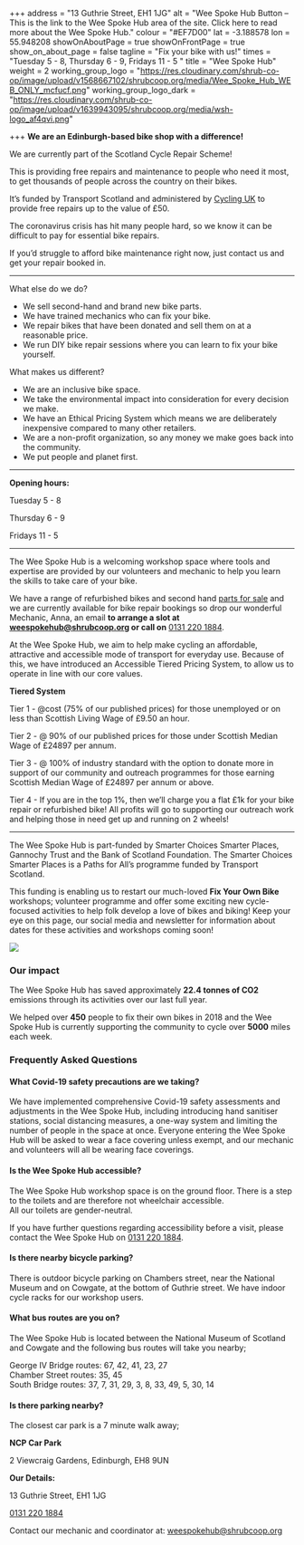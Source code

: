 +++
address = "13 Guthrie Street, EH1 1JG"
alt = "Wee Spoke Hub Button – This is the link to the Wee Spoke Hub area of the site. Click here to read more about the Wee Spoke Hub."
colour = "#EF7D00"
lat = -3.188578
lon = 55.948208
showOnAboutPage = true
showOnFrontPage = true
show_on_about_page = false
tagline = "Fix your bike with us!"
times = "Tuesday 5 - 8,  Thursday 6 - 9,  Fridays 11 - 5  "
title = "Wee Spoke Hub"
weight = 2
working_group_logo = "https://res.cloudinary.com/shrub-co-op/image/upload/v1568667102/shrubcoop.org/media/Wee_Spoke_Hub_WEB_ONLY_mcfucf.png"
working_group_logo_dark = "https://res.cloudinary.com/shrub-co-op/image/upload/v1639943095/shrubcoop.org/media/wsh-logo_af4qvi.png"

+++
**We are an Edinburgh-based bike shop with a difference!**

We are currently part of the Scotland Cycle Repair Scheme!

This is providing free repairs and maintenance to people who need it most, to get thousands of people across the country on their bikes.

It’s funded by Transport Scotland and administered by [Cycling UK](https://www.facebook.com/CyclingUK/?__cft__%5B0%5D=AZU1l2lmZ_CT2ud6LoUTllOlI9pyAROKJ9wPfuxJ9OXZj76sF3ZaIQgl71ZeaQECy2me2VyOSUtrPGRb44bEwnQqtMHsu7RhMTfFiKHeMkatEn2Vis4pWvNSoIQgjAJvN7JoCFFIsAm2SdAbTb3l7Vam6vTcNi0nQ7TWX67WTXEnTWc8xxo2QhQrc6-oum9-Ff0&__tn__=kK-R) to provide free repairs up to the value of £50.

The coronavirus crisis has hit many people hard, so we know it can be difficult to pay for essential bike repairs.

If you’d struggle to afford bike maintenance right now, just contact us and get your repair booked in.

***

What else do we do?

* We sell second-hand and brand new bike parts.
* We have trained mechanics who can fix your bike.
* We repair bikes that have been donated and sell them on at a reasonable price.
* We run DIY bike repair sessions where you can learn to fix your bike yourself.

What makes us different?

* We are an inclusive bike space.
* We take the environmental impact into consideration for every decision we make.
* We have an Ethical Pricing System which means we are deliberately inexpensive compared to many other retailers.
* We are a non-profit organization, so any money we make goes back into the community.
* We put people and planet first.

***

**Opening hours:**

Tuesday 5 - 8

Thursday 6 - 9

Fridays 11 - 5  

***

The Wee Spoke Hub is a welcoming workshop space where tools and expertise are provided by our volunteers and mechanic to help you learn the skills to take care of your bike.

We have a range of refurbished bikes and second hand [parts for sale](https://www.shrubcoop.org/wee-spoke-hub-price-list/) and we are currently available for bike repair bookings so drop our wonderful Mechanic, Anna, an email **to arrange a slot at weespokehub@shrubcoop.org or call on** [0131 220 1884](https://www.google.com/search?q=wee+spoke+hub&authuser=1&source=hp&ei=C8E5YdCzGaLDlwSnvJPIBw&iflsig=ALs-wAMAAAAAYTnPGx1vDjOAsXtD5bgy9r407GBRj0dJ&oq=wee+spoke+hub&gs_lcp=Cgdnd3Mtd2l6EAMyDgguEIAEEMcBEK8BEJMCOgsIABCABBCxAxCDAToFCAAQgAQ6CAgAELEDEIMBOgUILhCABDoLCC4QgAQQxwEQ0QM6CwguEIAEEMcBEKMCOg4ILhCABBCxAxDHARCjAjoOCC4QgAQQsQMQxwEQ0QM6CwguEIAEEMcBEK8BOggIABCABBCxAzoLCC4QsQMQxwEQrwE6CAguEIAEELEDOg0ILhCABBDHARCvARAKOgcIABCABBAKOggIABCABBDJAzoICAAQFhAKEB46BggAEBYQHlDuDFjjF2DzGWgAcAB4AIABeYgB-giSAQQxMS4ymAEAoAEB&sclient=gws-wiz&ved=0ahUKEwiQ5YGPuPHyAhWi4YUKHSfeBHkQ4dUDCAk&uact=5#).

At the Wee Spoke Hub, we aim to help make cycling an affordable, attractive and accessible mode of transport for everyday use. Because of this, we have introduced an Accessible Tiered Pricing System, to allow us to operate in line with our core values.

**Tiered System**

Tier 1 - @cost (75% of our published prices) for those unemployed or on less than Scottish Living Wage of £9.50 an hour.

Tier 2 - @ 90% of our published prices for those under Scottish Median Wage of £24897 per annum.

Tier 3 - @ 100% of industry standard with the option to donate more in support of our community and outreach programmes for those earning Scottish Median Wage of £24897 per annum or above.

Tier 4 - If you are in the top 1%, then we’ll charge you a flat £1k for your bike repair or refurbished bike! All profits will go to supporting our outreach work and helping those in need get up and running on 2 wheels!

***

The Wee Spoke Hub is part-funded by Smarter Choices Smarter Places, Gannochy Trust and the Bank of Scotland Foundation. The Smarter Choices Smarter Places is a Paths for All’s programme funded by Transport Scotland.

This funding is enabling us to restart our much-loved **Fix Your Own Bike** workshops; volunteer programme and offer some exciting new cycle-focused activities to help folk develop a love of bikes and biking! Keep your eye on this page, our social media and newsletter for information about dates for these activities and workshops coming soon!

![](https://res.cloudinary.com/shrub-co-op/image/upload/v1568759594/shrubcoop.org/media/Untitled_design_biphum.png)

### **Our impact**

The Wee Spoke Hub has saved approximately **22.4 tonnes of CO2** emissions through its activities over our last full year.

We helped over **450** people to fix their own bikes in 2018 and the Wee Spoke Hub is currently supporting the community to cycle over **5000** miles each week.

### Frequently Asked Questions

#### What Covid-19 safety precautions are we taking?

We have implemented comprehensive Covid-19 safety assessments and adjustments in the Wee Spoke Hub, including introducing hand sanitiser stations, social distancing measures, a one-way system and limiting the number of people in the space at once. Everyone entering the Wee Spoke Hub will be asked to wear a face covering unless exempt, and our mechanic and volunteers will all be wearing face coverings.

#### Is the Wee Spoke Hub accessible?

The Wee Spoke Hub workshop space is on the ground floor. There is a step to the toilets and are therefore not wheelchair accessible.  
All our toilets are gender-neutral.

If you have further questions regarding accessibility before a visit, please contact the Wee Spoke Hub on [0131 220 1884](https://www.google.com/search?q=wee+spoke+hub&authuser=1&source=hp&ei=C8E5YdCzGaLDlwSnvJPIBw&iflsig=ALs-wAMAAAAAYTnPGx1vDjOAsXtD5bgy9r407GBRj0dJ&oq=wee+spoke+hub&gs_lcp=Cgdnd3Mtd2l6EAMyDgguEIAEEMcBEK8BEJMCOgsIABCABBCxAxCDAToFCAAQgAQ6CAgAELEDEIMBOgUILhCABDoLCC4QgAQQxwEQ0QM6CwguEIAEEMcBEKMCOg4ILhCABBCxAxDHARCjAjoOCC4QgAQQsQMQxwEQ0QM6CwguEIAEEMcBEK8BOggIABCABBCxAzoLCC4QsQMQxwEQrwE6CAguEIAEELEDOg0ILhCABBDHARCvARAKOgcIABCABBAKOggIABCABBDJAzoICAAQFhAKEB46BggAEBYQHlDuDFjjF2DzGWgAcAB4AIABeYgB-giSAQQxMS4ymAEAoAEB&sclient=gws-wiz&ved=0ahUKEwiQ5YGPuPHyAhWi4YUKHSfeBHkQ4dUDCAk&uact=5#).

#### Is there nearby bicycle parking?

There is outdoor bicycle parking on Chambers street, near the National Museum and on Cowgate, at the bottom of Guthrie street. We have indoor cycle racks for our workshop users.

#### What bus routes are you on?

The Wee Spoke Hub is located between the National Museum of Scotland and Cowgate and the following bus routes will take you nearby;

George IV Bridge routes: 67, 42, 41, 23, 27  
Chamber Street routes: 35, 45  
South Bridge routes: 37, 7, 31, 29, 3, 8, 33, 49, 5, 30, 14

#### Is there parking nearby?

The closest car park is a 7 minute walk away;

**NCP Car Park**

2 Viewcraig Gardens, Edinburgh, EH8 9UN

**Our Details:**

13 Guthrie Street, EH1 1JG

[0131 220 1884](https://www.google.com/search?q=wee+spoke+hub&authuser=1&source=hp&ei=C8E5YdCzGaLDlwSnvJPIBw&iflsig=ALs-wAMAAAAAYTnPGx1vDjOAsXtD5bgy9r407GBRj0dJ&oq=wee+spoke+hub&gs_lcp=Cgdnd3Mtd2l6EAMyDgguEIAEEMcBEK8BEJMCOgsIABCABBCxAxCDAToFCAAQgAQ6CAgAELEDEIMBOgUILhCABDoLCC4QgAQQxwEQ0QM6CwguEIAEEMcBEKMCOg4ILhCABBCxAxDHARCjAjoOCC4QgAQQsQMQxwEQ0QM6CwguEIAEEMcBEK8BOggIABCABBCxAzoLCC4QsQMQxwEQrwE6CAguEIAEELEDOg0ILhCABBDHARCvARAKOgcIABCABBAKOggIABCABBDJAzoICAAQFhAKEB46BggAEBYQHlDuDFjjF2DzGWgAcAB4AIABeYgB-giSAQQxMS4ymAEAoAEB&sclient=gws-wiz&ved=0ahUKEwiQ5YGPuPHyAhWi4YUKHSfeBHkQ4dUDCAk&uact=5#)

Contact our mechanic and coordinator at: weespokehub@shrubcoop.org
